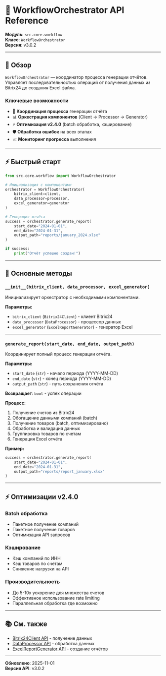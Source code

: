 # 🎼 WorkflowOrchestrator API Reference

**Модуль**: `src.core.workflow`  
**Класс**: `WorkflowOrchestrator`  
**Версия**: v3.0.2

---

## 📖 Обзор

`WorkflowOrchestrator` — координатор процесса генерации отчётов. Управляет последовательностью операций от получения данных из Bitrix24 до создания Excel файла.

### Ключевые возможности

- 🎯 **Координация процесса** генерации отчёта
- 📊 **Оркестрация компонентов** (Client → Processor → Generator)
- ⚡ **Оптимизация v2.4.0** (batch обработка, кэширование)
- 🛡️ **Обработка ошибок** на всех этапах
- 📈 **Мониторинг прогресса** выполнения

---

## ⚡ Быстрый старт

```python
from src.core.workflow import WorkflowOrchestrator

# Инициализация с компонентами
orchestrator = WorkflowOrchestrator(
    bitrix_client=client,
    data_processor=processor,
    excel_generator=generator
)

# Генерация отчёта
success = orchestrator.generate_report(
    start_date="2024-01-01",
    end_date="2024-01-31",
    output_path="reports/january_2024.xlsx"
)

if success:
    print("Отчёт успешно создан!")
```

---

## 🎯 Основные методы

### `__init__(bitrix_client, data_processor, excel_generator)`

Инициализирует оркестратор с необходимыми компонентами.

**Параметры:**
- `bitrix_client` (`Bitrix24Client`) - клиент Bitrix24
- `data_processor` (`DataProcessor`) - процессор данных
- `excel_generator` (`ExcelReportGenerator`) - генератор Excel

---

### `generate_report(start_date, end_date, output_path)`

Координирует полный процесс генерации отчёта.

**Параметры:**
- `start_date` (`str`) - начало периода (YYYY-MM-DD)
- `end_date` (`str`) - конец периода (YYYY-MM-DD)
- `output_path` (`str`) - путь сохранения отчёта

**Возвращает**: `bool` - успех операции

**Процесс:**
1. Получение счетов из Bitrix24
2. Обогащение данными компаний (batch)
3. Получение товаров (batch, оптимизировано)
4. Обработка и валидация данных
5. Группировка товаров по счетам
6. Генерация Excel отчёта

**Пример:**

```python
success = orchestrator.generate_report(
    start_date="2024-01-01",
    end_date="2024-01-31",
    output_path="reports/report_january.xlsx"
)
```

---

## ⚡ Оптимизации v2.4.0

### Batch обработка
- Пакетное получение компаний
- Пакетное получение товаров
- Оптимизация API запросов

### Кэширование
- Кэш компаний по ИНН
- Кэш товаров по счетам
- Снижение нагрузки на API

### Производительность
- До 5-10x ускорение для множества счетов
- Эффективное использование rate limiting
- Параллельная обработка где возможно

---

## 📚 См. также

- [Bitrix24Client API](bitrix24-client.md) - получение данных
- [DataProcessor API](data-processor.md) - обработка данных
- [ExcelReportGenerator API](excel-generator.md) - создание отчётов

---

**Обновлено**: 2025-11-01  
**Версия API**: v3.0.2
